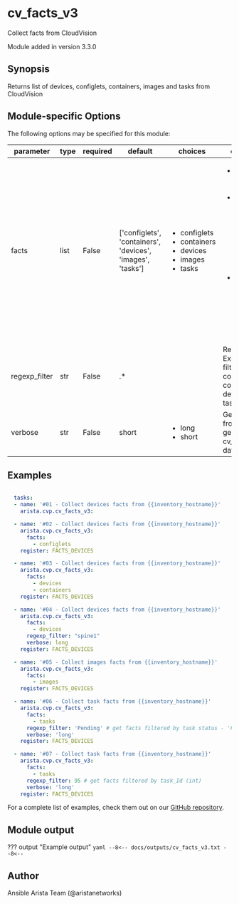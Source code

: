 <!--
  ~ Copyright (c) 2023-2025 Arista Networks, Inc.
  ~ Use of this source code is governed by the Apache License 2.0
  ~ that can be found in the LICENSE file.
  -->

# cv_facts_v3

Collect facts from CloudVision

Module added in version 3.3.0
## Synopsis

Returns list of devices, configlets, containers, images and tasks from CloudVision

## Module-specific Options

The following options may be specified for this module:

| parameter | type | required | default | choices | comments |
| ------------- |-------------| ---------|----------- |--------- |--------- |
| facts  |   list | False  |  ['configlets', 'containers', 'devices', 'images', 'tasks']  | <ul> <li>configlets</li>  <li>containers</li>  <li>devices</li>  <li>images</li>  <li>tasks</li> </ul> |  <ul> <li>List of facts to retrieve from CVP.</li>  <li>By default, cv_facts returns facts for devices, configlets, containers, images, and tasks.</li>  <li>Using this parameter allows user to limit scope to a subset of information.</li> </ul> |
| regexp_filter  |   str | False  |  .*  | | Regular Expression to filter containers, configlets, devices and tasks in facts. |
| verbose  |   str | False  |  short  | <ul> <li>long</li>  <li>short</li> </ul> | Get all data from CVP or get only cv_modules data. |


## Examples

```yaml

  tasks:
  - name: '#01 - Collect devices facts from {{inventory_hostname}}'
    arista.cvp.cv_facts_v3:

  - name: '#02 - Collect devices facts from {{inventory_hostname}}'
    arista.cvp.cv_facts_v3:
      facts:
        - configlets
    register: FACTS_DEVICES

  - name: '#03 - Collect devices facts from {{inventory_hostname}}'
    arista.cvp.cv_facts_v3:
      facts:
        - devices
        - containers
    register: FACTS_DEVICES

  - name: '#04 - Collect devices facts from {{inventory_hostname}}'
    arista.cvp.cv_facts_v3:
      facts:
        - devices
      regexp_filter: "spine1"
      verbose: long
    register: FACTS_DEVICES

  - name: '#05 - Collect images facts from {{inventory_hostname}}'
    arista.cvp.cv_facts_v3:
      facts:
        - images
    register: FACTS_DEVICES

  - name: '#06 - Collect task facts from {{inventory_hostname}}'
    arista.cvp.cv_facts_v3:
      facts:
        - tasks
      regexp_filter: 'Pending' # get facts filtered by task status - 'Failed', 'Pending', 'Completed', 'Cancelled'
      verbose: 'long'
    register: FACTS_DEVICES

  - name: '#07 - Collect task facts from {{inventory_hostname}}'
    arista.cvp.cv_facts_v3:
      facts:
        - tasks
      regexp_filter: 95 # get facts filtered by task_Id (int)
      verbose: 'long'
    register: FACTS_DEVICES

```

For a complete list of examples, check them out on our [GitHub repository](https://github.com/aristanetworks/ansible-cvp/tree/devel/ansible_collections/arista/cvp/examples).

## Module output

??? output "Example output"
    ```yaml
    --8<--
    docs/outputs/cv_facts_v3.txt
    --8<--
    ```

## Author

Ansible Arista Team (@aristanetworks)
